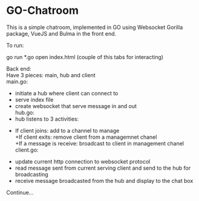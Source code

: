 # GO-Chatroom
This is a simple chatroom, implemented in GO using Websocket Gorilla package, VueJS and Bulma in the front end.

To run:

go run *.go
open index.html (couple of this tabs for interacting)

Back end:<br>
Have 3 pieces: main, hub and client <br>
main.go: <br>
- initiate a hub where client can connect to<br>
- serve index file<br>
- create websocket that serve message in and out <br>
hub.go: <br>
- hub listens to 3 activities:<br>
+ If client joins: add to a channel to manage <br>
+If client exits: remove client from a managemnet chanel <br>
+If a message is receive: broadcast to client in management chanel <br>
client.go: <br>
- update current http connection to websocket protocol <br>
- read message sent from current serving client and send to the hub for broadcasting<br>
- receive message broadcasted from the hub and display to the chat box <br>

Continue...

